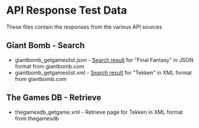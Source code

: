 # API Response Test Data

These files contain the responses from the various API sources

## Giant Bomb - Search

* giantbomb_getgameslist.json - [Search result](https://www.giantbomb.com/api/search/?api_key=APIKEY&query=%22final%20fantasy%22&resources=game&format=json) for "Final Fantasy" in JSON format from giantbomb.com
* giantbomb_getgameslist.xml - [Search result](https://www.giantbomb.com/api/search/?query=tekken&api_key=APIKEY&field_list=api_detail_url=name&format=xml&resources=game) for "Tekken" in XML format from giantbomb.com

## The Games DB - Retrieve

* thegamesdb_getgame.xml - Retrieve page for Tekken in XML format from thegamesdb
